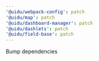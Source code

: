 ```yaml
---
'@uidu/webpack-config': patch
'@uidu/map': patch
'@uidu/dashboard-manager': patch
'@uidu/dashlets': patch
'@uidu/field-base': patch
---
```


Bump dependencies
